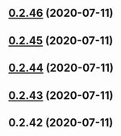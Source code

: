 <a name="0.2.46"></a>
## [0.2.46](https://github.com/tinper-bee/ac-gridcn/compare/v0.2.45...v0.2.46) (2020-07-11)



<a name="0.2.45"></a>
## [0.2.45](https://github.com/tinper-bee/ac-gridcn/compare/v0.2.44...v0.2.45) (2020-07-11)



<a name="0.2.44"></a>
## [0.2.44](https://github.com/tinper-bee/ac-gridcn/compare/v0.2.43...v0.2.44) (2020-07-11)



<a name="0.2.43"></a>
## [0.2.43](https://github.com/tinper-bee/ac-gridcn/compare/v0.2.42...v0.2.43) (2020-07-11)



<a name="0.2.42"></a>
## 0.2.42 (2020-07-11)



